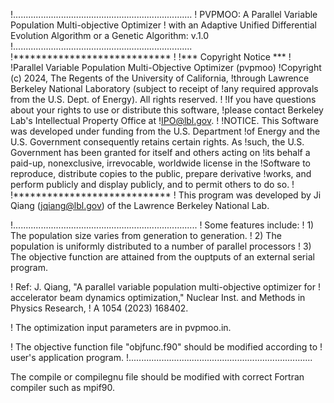 !.......................................................................
! PVPMOO: A Parallel Variable Population Multi-objective Optimizer
! with an Adaptive Unified Differential Evolution Algorithm or a Genetic Algorithm: v.1.0
!.......................................................................
!****************************
!
!*** Copyright Notice ***
!
!Parallel Variable Population Multi-Objective Optimizer (pvpmoo)
!Copyright (c) 2024, The Regents of the University of California,
!through Lawrence Berkeley National Laboratory (subject to receipt of
!any required approvals from the U.S. Dept. of Energy). All rights reserved.
!
!If you have questions about your rights to use or distribute this software,
!please contact Berkeley Lab's Intellectual Property Office at
!IPO@lbl.gov.
!
!NOTICE.  This Software was developed under funding from the U.S. Department
!of Energy and the U.S. Government consequently retains certain rights.  As
!such, the U.S. Government has been granted for itself and others acting on
!its behalf a paid-up, nonexclusive, irrevocable, worldwide license in the
!Software to reproduce, distribute copies to the public, prepare derivative
!works, and perform publicly and display publicly, and to permit others to do so.
!
!****************************
! This program was developed by Ji Qiang (jqiang@lbl.gov) of the Lawrence Berkeley National Lab.

!.........................................................................
! Some features include:
! 1) The population size varies from generation to generation.
! 2) The population is uniformly distributed to a number of parallel processors
! 3) The objective function are attained from the ouptputs of an external serial program.

! Ref: J. Qiang, "A parallel variable population multi-objective optimizer for
! accelerator beam dynamics optimization," Nuclear Inst. and Methods in Physics Research,
! A 1054 (2023) 168402.

! The optimization input parameters are in pvpmoo.in.

! The objective function file "objfunc.f90" should be modified according to 
! user's application program.
!.........................................................................

The compile or compilegnu file should be modified with correct
Fortran compiler such as mpif90.

